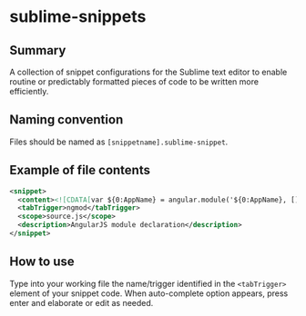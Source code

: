 sublime-snippets
================

Summary
-------

A collection of snippet configurations for the Sublime text editor to enable routine or predictably formatted pieces of code to be written more efficiently.

Naming convention
-----------------
Files should be named as `[snippetname].sublime-snippet`.

Example of file contents
-------
```xml
<snippet>
  <content><![CDATA[var ${0:AppName} = angular.module('${0:AppName}, []);]]></content>
  <tabTrigger>ngmod</tabTrigger>
  <scope>source.js</scope>
  <description>AngularJS module declaration</description>
</snippet>
```

How to use
----------

Type into your working file the name/trigger identified in the `<tabTrigger>` element of your snippet code. When auto-complete option appears, press enter and elaborate or edit as needed.
